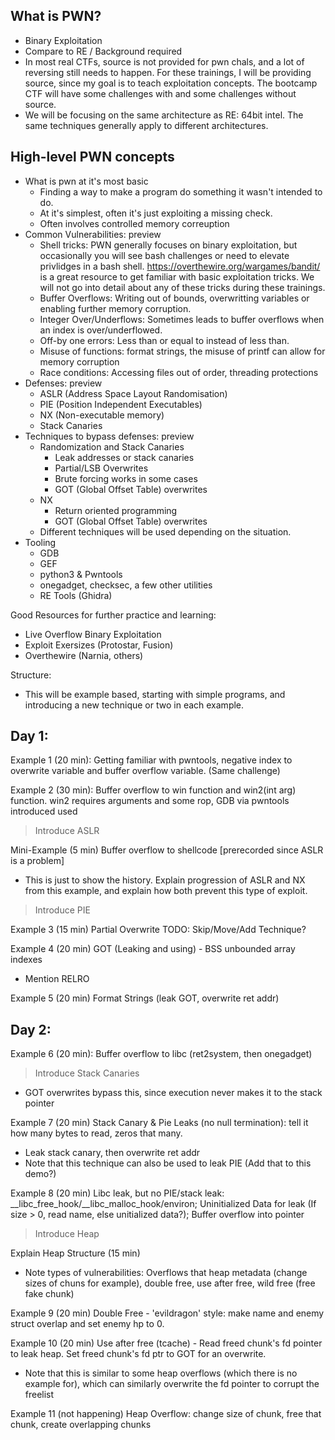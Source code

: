 ## What is PWN?
 - Binary Exploitation
 - Compare to RE / Background required
 - In most real CTFs, source is not provided for pwn chals, and a lot of reversing still needs to happen. For these trainings, I will be providing source, since my goal is to teach exploitation concepts. The bootcamp CTF will have some challenges with and some challenges without source.
 - We will be focusing on the same architecture as RE: 64bit intel. The same techniques generally apply to different architectures.

## High-level PWN concepts
 - What is pwn at it's most basic
   - Finding a way to make a program do something it wasn't intended to do.
   - At it's simplest, often it's just exploiting a missing check.
   - Often involves controlled memory correuption
 - Common Vulnerabilities: preview
   - Shell tricks: PWN generally focuses on binary exploitation, but occasionally you will see bash challenges or need to elevate privlidges in a bash shell. https://overthewire.org/wargames/bandit/ is a great resource to get familiar with basic exploitation tricks. We will not go into detail about any of these tricks during these trainings.
   - Buffer Overflows: Writing out of bounds, overwritting variables or enabling further memory corruption.
   - Integer Over/Underflows: Sometimes leads to buffer overflows when an index is over/underflowed.
   - Off-by one errors: Less than or equal to instead of less than.
   - Misuse of functions: format strings, the misuse of printf can allow for memory corruption
   - Race conditions: Accessing files out of order, threading protections
 - Defenses: preview
   - ASLR (Address Space Layout Randomisation)
   - PIE (Position Independent Executables)
   - NX (Non-executable memory)
   - Stack Canaries
 - Techniques to bypass defenses: preview
   - Randomization and Stack Canaries
     - Leak addresses or stack canaries
     - Partial/LSB Overwrites
     - Brute forcing works in some cases
     - GOT (Global Offset Table) overwrites
   - NX
     - Return oriented programming
     - GOT (Global Offset Table) overwrites
   - Different techniques will be used depending on the situation.
 - Tooling
   - GDB
   - GEF
   - python3 & Pwntools
   - onegadget, checksec, a few other utilities
   - RE Tools (Ghidra)

Good Resources for further practice and learning:
 - Live Overflow Binary Exploitation
 - Exploit Exersizes (Protostar, Fusion)
 - Overthewire (Narnia, others)

Structure:
 - This will be example based, starting with simple programs, and introducing a new technique or two in each example.

Day 1:
------

Example 1 (20 min): Getting familiar with pwntools, negative index to overwrite variable and buffer overflow variable. (Same challenge)

Example 2 (30 min): Buffer overflow to win function and win2(int arg) function. win2 requires arguments and some rop, GDB via pwntools introduced used

> Introduce ASLR

Mini-Example (5 min) Buffer overflow to shellcode [prerecorded since ASLR is a problem]
 - This is just to show the history. Explain progression of ASLR and NX from this example, and explain how both prevent this type of exploit.

> Introduce PIE

Example 3 (15 min) Partial Overwrite TODO: Skip/Move/Add Technique?

Example 4 (20 min) GOT (Leaking and using) - BSS unbounded array indexes
 - Mention RELRO

Example 5 (20 min) Format Strings (leak GOT, overwrite ret addr)

Day 2:
------

Example 6 (20 min): Buffer overflow to libc (ret2system, then onegadget)

> Introduce Stack Canaries
 - GOT overwrites bypass this, since execution never makes it to the stack pointer

Example 7 (20 min) Stack Canary & Pie Leaks (no null termination): tell it how many bytes to read, zeros that many.
 - Leak stack canary, then overwrite ret addr
 - Note that this technique can also be used to leak PIE (Add that to this demo?)

Example 8 (20 min) Libc leak, but no PIE/stack leak: __libc_free_hook/__libc_malloc_hook/environ; Uninitialized Data for leak (If size > 0, read name, else unitialized data?); Buffer overflow into pointer

> Introduce Heap

Explain Heap Structure (15 min)
 - Note types of vulnerabilities: Overflows that heap metadata (change sizes of chuns for example), double free, use after free, wild free (free fake chunk)

Example 9 (20 min) Double Free - 'evildragon' style: make name and enemy struct overlap and set enemy hp to 0.

Example 10 (20 min) Use after free (tcache) - Read freed chunk's fd pointer to leak heap. Set freed chunk's fd ptr to GOT for an overwrite.
 - Note that this is similar to some heap overflows (which there is no example for), which can similarly overwrite the fd pointer to corrupt the freelist

Example 11 (not happening) Heap Overflow: change size of chunk, free that chunk, create overlapping chunks
